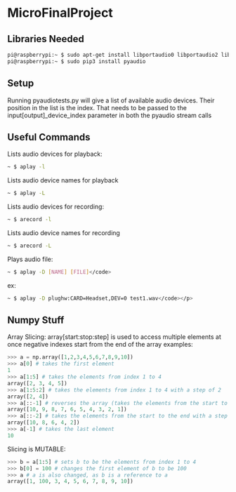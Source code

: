 # MicroFinalProject

## Libraries Needed

```bash
pi@raspberrypi:~ $ sudo apt-get install libportaudio0 libportaudio2 libportaudiocpp0 portaudio19-dev
pi@raspberrypi:~ $ sudo pip3 install pyaudio
```

## Setup

Running pyaudiotests.py will give a list of available audio devices. Their position in the list is the index. That needs to be passed to the input[output]_device_index parameter in both the pyaudio stream calls

## Useful Commands

Lists audio devices for playback:

```bash
~ $ aplay -l
```

Lists audio device names for playback

```bash
~ $ aplay -L
```

Lists audio devices for recording:

```bash
~ $ arecord -l
```

Lists audio device names for recording

```bash
~ $ arecord -L
```

Plays audio file:

```bash
~ $ aplay -D [NAME] [FILE]</code>
```

ex:

```bash
~ $ aplay -D plughw:CARD=Headset,DEV=0 test1.wav</code></p>
```

## Numpy Stuff

Array Slicing:
array[start:stop:step] is used to access multiple elements at once
negative indexes start from the end of the array
examples:

```python
>>> a = np.array([1,2,3,4,5,6,7,8,9,10])
>>> a[0] # takes the first element
1
>>> a[1:5] # takes the elements from index 1 to 4
array([2, 3, 4, 5])
>>> a[1:5:2] # takes the elements from index 1 to 4 with a step of 2
array([2, 4])
>>> a[::-1] # reverses the array (takes the elements from the start to the end with a step of -1, so it goes backwards)
array([10, 9, 8, 7, 6, 5, 4, 3, 2, 1])
>>> a[::-2] # takes the elements from the start to the end with a step of -2, so it goes backwards and skips every other element
array([10, 8, 6, 4, 2])
>>> a[-1] # takes the last element
10
```

Slicing is MUTABLE:

```python
>>> b = a[1:5] # sets b to be the elements from index 1 to 4
>>> b[0] = 100 # changes the first element of b to be 100
>>> a # a is also changed, as b is a reference to a
array([1, 100, 3, 4, 5, 6, 7, 8, 9, 10])
```
